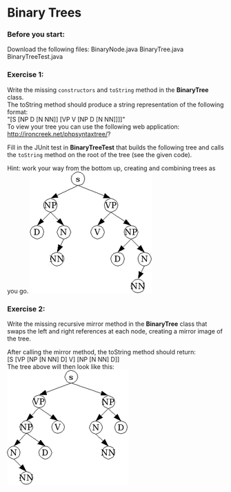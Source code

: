 # Binary Trees


### Before you start:
Download the following files: BinaryNode.java  BinaryTree.java  BinaryTreeTest.java


### Exercise 1:
Write the missing `constructors` and `toString` method in the **BinaryTree** class.  
The toString method should produce a string representation of the following format:  
"[S [NP D [N NN]] [VP V [NP D [N NN]]]]"  
To view your tree you can use the following web application: http://ironcreek.net/phpsyntaxtree/?

Fill in the JUnit test in **BinaryTreeTest** that builds the following tree and calls the `toString` method on the root of the tree (see the given code).

Hint: work your way from the bottom up, creating and combining trees as you go.
![Image](ex1.jpg)

### Exercise 2:
Write the missing recursive mirror method in the **BinaryTree** class that swaps the left and right references at each node, creating a mirror image of the tree.

After calling the mirror method, the toString method should return:  
[S [VP [NP [N NN] D] V] [NP [N NN] D]]  
The tree above will then look like this:
![Image](ex2.jpg)


